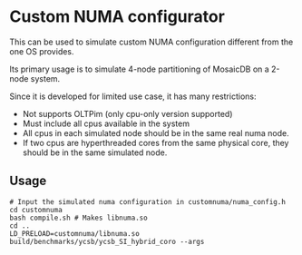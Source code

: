 # Custom NUMA configurator

This can be used to simulate custom NUMA configuration different from the one OS provides.

Its primary usage is to simulate 4-node partitioning of MosaicDB on a 2-node system.

Since it is developed for limited use case, it has many restrictions:
- Not supports OLTPim (only cpu-only version supported)
- Must include all cpus available in the system
- All cpus in each simulated node should be in the same real numa node.
- If two cpus are hyperthreaded cores from the same physical core, they should be in the same simulated node.

## Usage
```shell
# Input the simulated numa configuration in customnuma/numa_config.h
cd customnuma
bash compile.sh # Makes libnuma.so
cd ..
LD_PRELOAD=customnuma/libnuma.so build/benchmarks/ycsb/ycsb_SI_hybrid_coro --args
```
